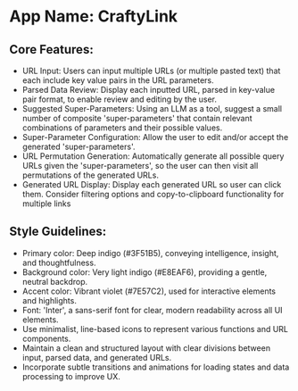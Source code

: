 # **App Name**: CraftyLink

## Core Features:

- URL Input: Users can input multiple URLs (or multiple pasted text) that each include key value pairs in the URL parameters.
- Parsed Data Review: Display each inputted URL, parsed in key-value pair format, to enable review and editing by the user.
- Suggested Super-Parameters: Using an LLM as a tool, suggest a small number of composite 'super-parameters' that contain relevant combinations of parameters and their possible values.
- Super-Parameter Configuration: Allow the user to edit and/or accept the generated 'super-parameters'.
- URL Permutation Generation: Automatically generate all possible query URLs given the 'super-parameters', so the user can then visit all permutations of the generated URLs.
- Generated URL Display: Display each generated URL so user can click them. Consider filtering options and copy-to-clipboard functionality for multiple links

## Style Guidelines:

- Primary color: Deep indigo (#3F51B5), conveying intelligence, insight, and thoughtfulness.
- Background color: Very light indigo (#E8EAF6), providing a gentle, neutral backdrop.
- Accent color: Vibrant violet (#7E57C2), used for interactive elements and highlights.
- Font: 'Inter', a sans-serif font for clear, modern readability across all UI elements.
- Use minimalist, line-based icons to represent various functions and URL components.
- Maintain a clean and structured layout with clear divisions between input, parsed data, and generated URLs.
- Incorporate subtle transitions and animations for loading states and data processing to improve UX.